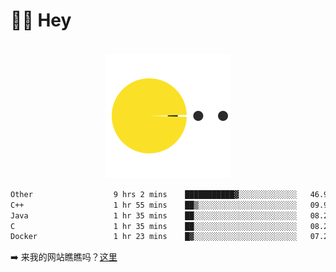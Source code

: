 
# 👋🏻 Hey
<div align="center">
	<br>
	<img src="https://raw.githubusercontent.com/Aniket965/Aniket965/master/pacman.svg?sanitize=true" width="200" height="200">
	<br>
</div>

<!--START_SECTION:waka-->

```txt
Other                  9 hrs 2 mins    ███████████▓░░░░░░░░░░░░░   46.96 %
C++                    1 hr 55 mins    ██▒░░░░░░░░░░░░░░░░░░░░░░   09.98 %
Java                   1 hr 35 mins    ██░░░░░░░░░░░░░░░░░░░░░░░   08.23 %
C                      1 hr 35 mins    ██░░░░░░░░░░░░░░░░░░░░░░░   08.23 %
Docker                 1 hr 23 mins    █▓░░░░░░░░░░░░░░░░░░░░░░░   07.25 %
```

<!--END_SECTION:waka-->

 ➡️  来我的网站瞧瞧吗？[这里](https://www.shaolongfei.com)
